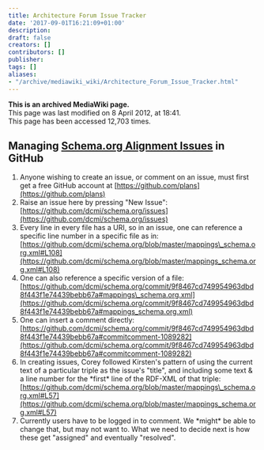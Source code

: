 ```yaml
---
title: Architecture Forum Issue Tracker
date: '2017-09-01T16:21:09+01:00'
description: 
draft: false
creators: []
contributors: []
publisher: 
tags: []
aliases:
- "/archive/mediawiki_wiki/Architecture_Forum_Issue_Tracker.html"
---
```


 **This is an archived MediaWiki page.**  
This page was last modified on 8 April 2012, at 18:41.  
This page has been accessed 12,703 times.

## Managing [Schema.org Alignment Issues](https://github.com/dcmi/schema.org/issues) in GitHub 

1. Anyone wishing to create an issue, or comment on an issue, must first get a free GitHub account at [https://github.com/plans](https://github.com/plans)
2. Raise an issue here by pressing "New Issue": [https://github.com/dcmi/schema.org/issues](https://github.com/dcmi/schema.org/issues)
3. Every line in every file has a URI, so in an issue, one can reference a specific line number in a specific file as in: [https://github.com/dcmi/schema.org/blob/master/mappings\_schema.org.xml#L108](https://github.com/dcmi/schema.org/blob/master/mappings_schema.org.xml#L108)
4. One can also reference a specific version of a file: [https://github.com/dcmi/schema.org/commit/9f8467cd749954963dbd8f443f1e74439bebb67a#mappings\_schema.org.xml](https://github.com/dcmi/schema.org/commit/9f8467cd749954963dbd8f443f1e74439bebb67a#mappings_schema.org.xml)
5. One can insert a comment directly: [https://github.com/dcmi/schema.org/commit/9f8467cd749954963dbd8f443f1e74439bebb67a#commitcomment-1089282](https://github.com/dcmi/schema.org/commit/9f8467cd749954963dbd8f443f1e74439bebb67a#commitcomment-1089282)
6. In creating issues, Corey followed Kirsten's pattern of using the current text of a particular triple as the issue's "title", and including some text & a line number for the \*first\* line of the RDF-XML of that triple: [https://github.com/dcmi/schema.org/blob/master/mappings\_schema.org.xml#L57](https://github.com/dcmi/schema.org/blob/master/mappings_schema.org.xml#L57)
7. Currently users have to be logged in to comment. We \*might\* be able to change that, but may not want to. What we need to decide next is how these get "assigned" and eventually "resolved".

